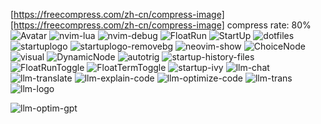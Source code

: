 [https://freecompress.com/zh-cn/compress-image][https://freecompress.com/zh-cn/compress-image] compress rate: 80%
![Avatar](./Avatar/avatar.png)
![nvim-lua](./nvim-lua.png)
![nvim-debug](./nvim-debug.png)
![FloatRun](./FloatRun.png)
![StartUp](./StartUp.jpg)
![dotfiles](./dotfiles.jpg)
![startuplogo](./startuplogo.png)
![startuplogo-removebg](./startuplogo-removebg.png)
![neovim-show](./neovim-show.png)
![ChoiceNode](./ChoiceNode.gif)
![visual](./visual.gif)
![DynamicNode](./DynamicNode.gif)
![autotrig](./autotrig.gif)
![startup-history-files](./startup-history-files.png)
![FloatRunToggle](./FloatRunToggle.gif)
![FloatTermToggle](./FloatTermToggle.gif)
![startup-ivy](./startup/startup-ivy.png)
![llm-chat](./llm/llm-chat-compress.png)
![llm-translate](./llm/llm-translate-compress.png)
![llm-explain-code](./llm/llm-explain-code-compress.png)
![llm-optimize-code](./llm/llm-optimize-code-compress.png)
![llm-trans](./llm/llm-trans-compress.png)
![llm-logo](./llm/logo.png)
<!-- ![llm-logo-purple](./llm/llm-logo-purple.png) -->
<!-- ![llm-logo-light-purple](./llm/llm-logo-light-purple.png) -->
<!-- ![llm-logo-light-purple-font](./llm/llm-logo-light-purple-font.png) -->
![llm-optim-gpt](./llm/llm-optim-gpt-compress.png)
